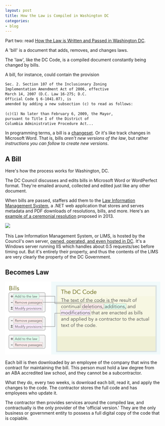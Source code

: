 ```yaml
---
layout: post
title: How the Law is Compiled in Washington DC
categories:
- blog
---
```


Part two: read [How the Law is Written and Passed in Washington DC](http://macwright.org/2013/02/11/the-code-written.html).

A 'bill' is a document that adds, removes, and changes laws.

The 'law', like the DC Code, is a compiled document constantly being changed
by bills.

A bill, for instance, could contain the provision

    Sec. 2. Section 107 of the Inclusionary Zoning
    Implementation Amendment Act of 2006, effective
    March 14, 2007 (D.C. Law 16-275; D.C.
    Official Code § 6-1041.07), is
    amended by adding a new subsection (c) to read as follows:
    
    (c)(1) No later than February 6, 2009, the Mayor,
    pursuant to Title I of the District of
    Columbia Administrative Procedure Act...

In programming terms, a bill is a [changeset](http://bit.ly/dGc5LL). Or
it's like track changes in Microsoft Word.
That is, bills _aren't new versions of the law_, but rather _instructions you can follow to create new versions_.

## A Bill

Here's how the process works for Washington, DC.

The DC Council discusses and edits bills in Microsoft Word or WordPerfect format.
They're emailed around, collected and edited just like any other document.

When bills are passed, staffers add them to the
[Law Information Management System](http://dcclims1.dccouncil.us/lims/),
a .NET web application that stores and serves metadata and PDF downloads
of resolutions, bills, and more. Here's an [example of a ceremonial resolution](http://bit.ly/14O6B1W) proposed in 2013.

<a href='http://dcclims1.dccouncil.us/lims/'><img src='http://farm9.staticflickr.com/8379/8465131479_fc0c05b550_b.jpg' class='white-on-white' /></a>

This Law Information Management System, or LIMS, is hosted by the Council's
own server, [owned, operated, and even hosted in DC](http://toolbar.netcraft.com/site_report?url=http://dccouncil.us/).
It's a Windows server running IIS which handles about 0.5 requests/sec before timing out.
But it's entirely their property, and thus
the contents of the LIMS are very clearly the property of the DC Government.

## Becomes Law

![](/graphics/bill_changes.png)

Each bill is then downloaded by an employee of the company that wins
the contract for maintaining the bill. This person must hold a law degree
from an ABA accredited law school, and they cannot be a subcontractor.

What they do, every two weeks, is download each bill, read it, and apply
the changes to the code. The contractor stores the full code
and has employees who update it.

The contractor then provides services around the compiled law, and contractually
is the only provider of the 'official version.' They are the only business
or government entity to possess a full digital copy of the code that
is copiable.
